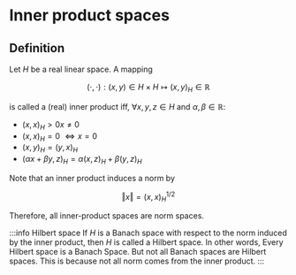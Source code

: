 # Inner product spaces

## Definition

Let $H$ be a real linear space. A mapping 

$$
(\cdot, \cdot) : (x,y) \in H \times H \longmapsto (x,y)_{H} \in \mathbb{R} 
$$

is called a (real) inner product iff, $\forall x,y,z \in H$ and $\alpha, \beta \in \mathbb{R}$:

- $(x,x)_{H} > 0 x \ne 0$
- $(x,x)_{H} = 0$  $\iff x=0$
- $(x,y)_{H}=(y,x)_{H}$
- $(\alpha x + \beta y, z)_{H}=\alpha (x,z)_{H}+\beta (y,z)_{H}$

 Note that an inner product induces a norm by

$$
\Vert x \Vert = (x,x)_{H}^{1/2}
$$

Therefore, all inner-product spaces are norm spaces.

:::info Hilbert space
If $H$ is a Banach space with respect to the norm induced by the inner product, then $H$ is called a Hilbert space. In other words, Every Hilbert space is a Banach Space. But not all Banach spaces are Hilbert spaces. This is because not all norm comes from the inner product.
:::
